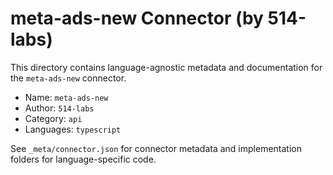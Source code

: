 # meta-ads-new Connector (by 514-labs)

This directory contains language-agnostic metadata and documentation for the `meta-ads-new` connector.

- Name: `meta-ads-new`
- Author: `514-labs`
- Category: `api`
- Languages: `typescript`

See `_meta/connector.json` for connector metadata and implementation folders for language-specific code.
